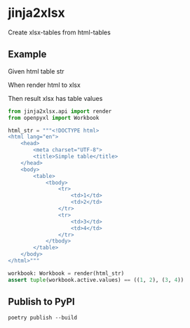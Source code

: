 # jinja2xlsx

Create xlsx-tables from html-tables

## Example

Given html table str

When render html to xlsx

Then result xlsx has table values

```python
from jinja2xlsx.api import render
from openpyxl import Workbook

html_str = """<!DOCTYPE html>
<html lang="en">
    <head>
        <meta charset="UTF-8">
        <title>Simple table</title>
    </head>
    <body>
        <table>
            <tbody>
                <tr>
                    <td>1</td>
                    <td>2</td>
                </tr>
                <tr>
                    <td>3</td>
                    <td>4</td>
                </tr>
            </tbody>
        </table>
    </body>
</html>"""

workbook: Workbook = render(html_str)
assert tuple(workbook.active.values) == ((1, 2), (3, 4))
```

## Publish to PyPI

```shell
poetry publish --build
```